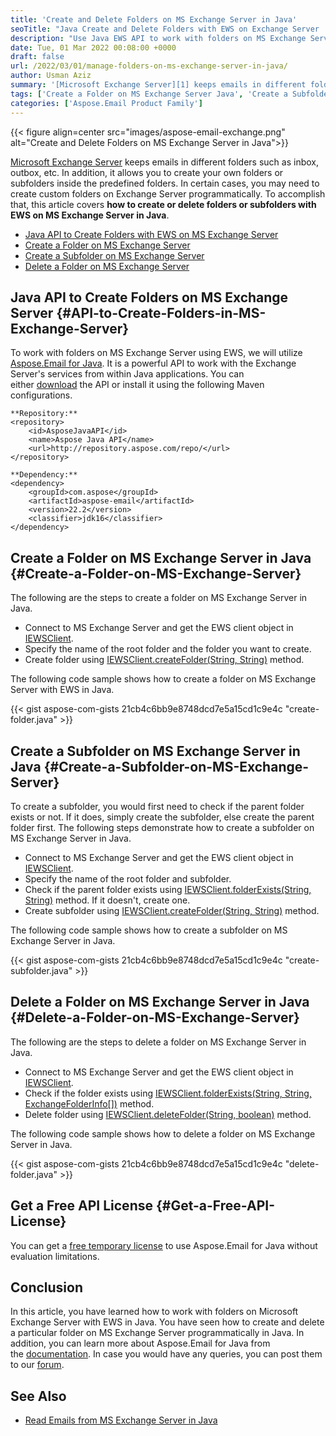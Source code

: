 ```yaml
---
title: 'Create and Delete Folders on MS Exchange Server in Java'
seoTitle: "Java Create and Delete Folders with EWS on Exchange Server | Java API"
description: "Use Java EWS API to work with folders on MS Exchange Server in Java. Create and delete the folders using the EWS client on MS Exchange Server."
date: Tue, 01 Mar 2022 00:08:00 +0000
draft: false
url: /2022/03/01/manage-folders-on-ms-exchange-server-in-java/
author: Usman Aziz
summary: '[Microsoft Exchange Server][1] keeps emails in different folders such as inbox, outbox, etc. In addition, it allows you to create your own folders or subfolders inside the predefined folders. In certain cases, you may need to create custom folders on Exchange Server programmatically. To accomplish that, this article covers **how to create or delete folders or subfolders with EWS on MS Exchange Server in Java**.'
tags: ['Create a Folder on MS Exchange Server Java', 'Create a Subfolder on MS Exchange Server Java', 'Delete a Folder on MS Exchange Server Java', 'Java API to Create Folders with EWS on MS Exchange Server']
categories: ['Aspose.Email Product Family']
---
```




{{< figure align=center src="images/aspose-email-exchange.png" alt="Create and Delete Folders on MS Exchange Server in Java">}}


[Microsoft Exchange Server][2] keeps emails in different folders such as inbox, outbox, etc. In addition, it allows you to create your own folders or subfolders inside the predefined folders. In certain cases, you may need to create custom folders on Exchange Server programmatically. To accomplish that, this article covers **how to create or delete folders or subfolders with EWS on MS Exchange Server in Java**.

*   [Java API to Create Folders with EWS on MS Exchange Server][3]
*   [Create a Folder on MS Exchange Server][4]
*   [Create a Subfolder on MS Exchange Server][5]
*   [Delete a Folder on MS Exchange Server][6]

## Java API to Create Folders on MS Exchange Server {#API-to-Create-Folders-in-MS-Exchange-Server}

To work with folders on MS Exchange Server using EWS, we will utilize [Aspose.Email for Java][7]. It is a powerful API to work with the Exchange Server's services from within Java applications. You can either [download][8] the API or install it using the following Maven configurations.

```
**Repository:**
<repository>
    <id>AsposeJavaAPI</id>
    <name>Aspose Java API</name>
    <url>http://repository.aspose.com/repo/</url>
</repository>

**Dependency:**
<dependency>
    <groupId>com.aspose</groupId>
    <artifactId>aspose-email</artifactId>
    <version>22.2</version>
    <classifier>jdk16</classifier>
</dependency>
```

## Create a Folder on MS Exchange Server in Java {#Create-a-Folder-on-MS-Exchange-Server}

The following are the steps to create a folder on MS Exchange Server in Java.

*   Connect to MS Exchange Server and get the EWS client object in [IEWSClient][9].
*   Specify the name of the root folder and the folder you want to create.
*   Create folder using [IEWSClient.createFolder(String, String)][10] method.

The following code sample shows how to create a folder on MS Exchange Server with EWS in Java.

{{< gist aspose-com-gists 21cb4c6bb9e8748dcd7e5a15cd1c9e4c "create-folder.java" >}}

## Create a Subfolder on MS Exchange Server in Java {#Create-a-Subfolder-on-MS-Exchange-Server}

To create a subfolder, you would first need to check if the parent folder exists or not. If it does, simply create the subfolder, else create the parent folder first. The following steps demonstrate how to create a subfolder on MS Exchange Server in Java.

*   Connect to MS Exchange Server and get the EWS client object in [IEWSClient][11].
*   Specify the name of the root folder and subfolder.
*   Check if the parent folder exists using [IEWSClient.folderExists(String, String)][12] method. If it doesn't, create one.
*   Create subfolder using [IEWSClient.createFolder(String, String)][13] method.

The following code sample shows how to create a subfolder on MS Exchange Server in Java.

{{< gist aspose-com-gists 21cb4c6bb9e8748dcd7e5a15cd1c9e4c "create-subfolder.java" >}}

## Delete a Folder on MS Exchange Server in Java {#Delete-a-Folder-on-MS-Exchange-Server}

The following are the steps to delete a folder on MS Exchange Server in Java.

*   Connect to MS Exchange Server and get the EWS client object in [IEWSClient][14].
*   Check if the folder exists using [IEWSClient.folderExists(String, String, ExchangeFolderInfo\[\])][15] method.
*   Delete folder using [IEWSClient.deleteFolder(String, boolean)][16] method.

The following code sample shows how to delete a folder on MS Exchange Server in Java.

{{< gist aspose-com-gists 21cb4c6bb9e8748dcd7e5a15cd1c9e4c "delete-folder.java" >}}

## Get a Free API License {#Get-a-Free-API-License}

You can get a [free temporary license][17] to use Aspose.Email for Java without evaluation limitations.

## Conclusion

In this article, you have learned how to work with folders on Microsoft Exchange Server with EWS in Java. You have seen how to create and delete a particular folder on MS Exchange Server programmatically in Java. In addition, you can learn more about Aspose.Email for Java from the [documentation][18]. In case you would have any queries, you can post them to our [forum][19].

## See Also

*   [Read Emails from MS Exchange Server in Java][20]




[1]: https://en.wikipedia.org/wiki/Microsoft_Exchange_Server
[2]: https://en.wikipedia.org/wiki/Microsoft_Exchange_Server
[3]: #API-to-Create-Folders-in-MS-Exchange-Server
[4]: #Create-a-Folder-on-MS-Exchange-Server
[5]: #Create-a-Subfolder-on-MS-Exchange-Server
[6]: #Delete-a-Folder-on-MS-Exchange-Server
[7]: https://products.aspose.com/email/net/
[8]: https://downloads.aspose.com/email/java/
[9]: https://apireference.aspose.com/email/java/com.aspose.email/IEWSClient
[10]: https://apireference.aspose.com/email/java/com.aspose.email/IEWSClient#createFolder(java.lang.String,%20java.lang.String)
[11]: https://apireference.aspose.com/email/java/com.aspose.email/IEWSClient
[12]: https://apireference.aspose.com/email/java/com.aspose.email/IEWSClient#folderExists(java.lang.String,%20java.lang.String)
[13]: https://apireference.aspose.com/email/java/com.aspose.email/IEWSClient#createFolder(java.lang.String,%20java.lang.String)
[14]: https://apireference.aspose.com/email/java/com.aspose.email/IEWSClient
[15]: https://apireference.aspose.com/email/java/com.aspose.email/IEWSClient#folderExists(java.lang.String,%20java.lang.String,%20com.aspose.email.ExchangeFolderInfo[])
[16]: https://apireference.aspose.com/email/java/com.aspose.email/IEWSClient#deleteFolder(java.lang.String,%20boolean)
[17]: https://purchase.aspose.com/temporary-license
[18]: https://docs.aspose.com/email/java/
[19]: https://forum.aspose.com/
[20]: https://blog.aspose.com/2021/03/22/read-emails-from-ms-exchange-server-using-java/




